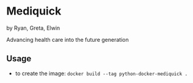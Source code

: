 # Mediquick
by Ryan, Greta, Elwin

Advancing health care into the future generation

## Usage
+ to create the image: ```docker build --tag python-docker-mediquick .```